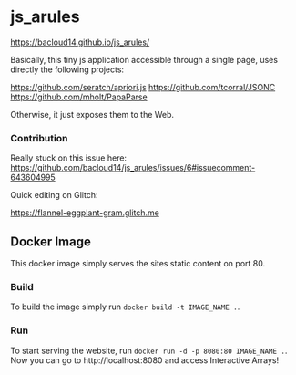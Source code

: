 # js_arules
https://bacloud14.github.io/js_arules/

Basically, this tiny js application accessible through a single page, uses directly the following projects:

https://github.com/seratch/apriori.js
https://github.com/tcorral/JSONC
https://github.com/mholt/PapaParse

Otherwise, it just exposes them to the Web.

### Contribution
Really stuck on this issue here: 
https://github.com/bacloud14/js_arules/issues/6#issuecomment-643604995

Quick editing on Glitch:

https://flannel-eggplant-gram.glitch.me

## Docker Image

This docker image simply serves the sites static content on port 80.

### Build

To build the image simply run `docker build -t IMAGE_NAME .`.

### Run

To start serving the website, run `docker run -d -p 8080:80 IMAGE_NAME .`. Now you can go to http://localhost:8080 and access Interactive Arrays!